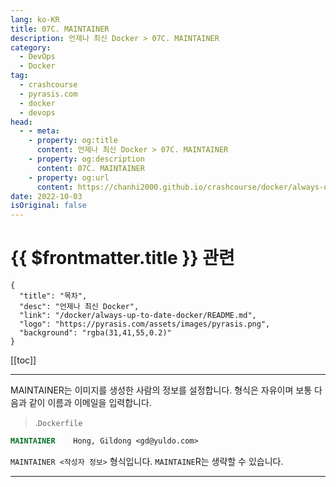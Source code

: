 ```yaml
---
lang: ko-KR
title: 07C. MAINTAINER
description: 언제나 최신 Docker > 07C. MAINTAINER
category: 
  - DevOps
  - Docker
tag: 
  - crashcourse
  - pyrasis.com
  - docker
  - devops
head:
  - - meta:
    - property: og:title
      content: 언제나 최신 Docker > 07C. MAINTAINER
    - property: og:description
      content: 07C. MAINTAINER
    - property: og:url
      content: https://chanhi2000.github.io/crashcourse/docker/always-up-to-date-docker/07C.html
date: 2022-10-03
isOriginal: false
---
```


# {{ $frontmatter.title }} 관련

```component VPCard
{
  "title": "목차",
  "desc": "언제나 최신 Docker",
  "link": "/docker/always-up-to-date-docker/README.md",
  "logo": "https://pyrasis.com/assets/images/pyrasis.png",
  "background": "rgba(31,41,55,0.2)"
}
```

[[toc]]

---

<SiteInfo
  name="7장 - 3. MAINTAINER"
  desc="언제나 최신 Docker"
  url="https://pyrasis.com/jHLsAlwaysUpToDateDocker/Unit07/03"
  logo="https://pyrasis.com/assets/images/pyrasis.png"
  preview="https://pyrasis.com/assets/images/profile1.png"/>

MAINTAINER는 이미지를 생성한 사람의 정보를 설정합니다. 형식은 자유이며 보통 다음과 같이 이름과 이메일을 입력합니다.

> .<FontIcon icon="fa-brands fa-docker"/>`Dockerfile`

```dockerfile
MAINTAINER    Hong, Gildong <gd@yuldo.com>
```

`MAINTAINER <작성자 정보>` 형식입니다. `MAINTAINE`R는 생략할 수 있습니다.

---

<TagLinks />